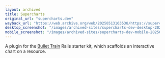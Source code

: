 ```yaml
---
layout: archived
title: Supercharts
original_url: "supercharts.dev"
wayback_url: "https://web.archive.org/web/20250513163538/https://supercharts.dev/"
desktop_screenshot: "/images/archived-sites/supercharts-dev-desktop-20250620.png"
mobile_screenshot: "/images/archived-sites/supercharts-dev-mobile-20250620.png"
---
```


A plugin for the [Bullet Train](https://bulletttain.co) Rails starter kit, which scaffolds an interactive chart on a resource.
